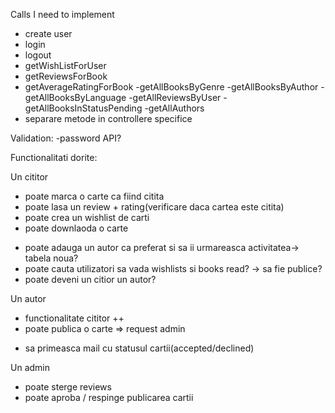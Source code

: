 Calls I need to implement
- create user
- login
- logout
- getWishListForUser
- getReviewsForBook
- getAverageRatingForBook
-getAllBooksByGenre
-getAllBooksByAuthor
-getAllBooksByLanguage
-getAllReviewsByUser
-getAllBooksInStatusPending
-getAllAuthors
- separare metode in controllere specifice

Validation:
-password API?

Functionalitati dorite:

Un cititor
- poate marca o carte ca fiind citita
- poate lasa un review + rating(verificare daca cartea este citita)
- poate crea un wishlist de carti
- poate downlaoda o carte
* poate adauga un autor ca preferat si sa ii urmareasca activitatea-> tabela noua?
* poate cauta utilizatori sa vada wishlists si books read? -> sa fie publice?
* poate deveni un citior un autor?

Un autor
- functionalitate cititor ++
- poate publica o carte => request admin
* sa primeasca mail cu statusul cartii(accepted/declined)

Un admin
- poate sterge reviews
- poate aproba / respinge publicarea cartii